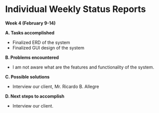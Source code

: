 # Individual Weekly Status Reports #

**Week 4 (February 9-14)**

**A. Tasks accomplished** <br>
<ul><li>Finalized ERD of the system<br>
</li><li>Finalized GUI design of the system</li></ul>

<b>B. Problems encountered</b> <br>
<ul><li>I am not aware what are the features and functionality of the system.</li></ul>

<b>C. Possible solutions</b> <br>
<ul><li>Interview our client, Mr. Ricardo B. Allegre</li></ul>

<b>D. Next steps to accomplish</b> <br>
<ul><li>Interview our client.